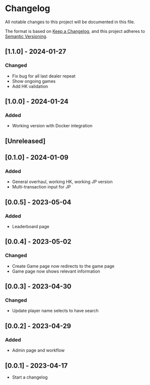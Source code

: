 # Changelog

All notable changes to this project will be documented in this file.

The format is based on [Keep a Changelog](https://keepachangelog.com/en/1.0.0/),
and this project adheres to [Semantic Versioning](https://semver.org/spec/v2.0.0.html).

## [1.1.0] - 2024-01-27
### Changed
- Fix bug for all last dealer repeat
- Show ongoing games
- Add HK validation

## [1.0.0] - 2024-01-24
### Added
- Working version with Docker integration

## [Unreleased]
## [0.1.0] - 2024-01-09

### Added
- General overhaul, working HK, working JP version
- Multi-transaction input for JP

## [0.0.5] - 2023-05-04

### Added
- Leaderboard page

## [0.0.4] - 2023-05-02

### Changed
- Create Game page now redirects to the game page
- Game page now shows relevant information

## [0.0.3] - 2023-04-30

### Changed
- Update player name selects to have search

## [0.0.2] - 2023-04-29

### Added
- Admin page and workflow

## [0.0.1] - 2023-04-17
- Start a changelog
